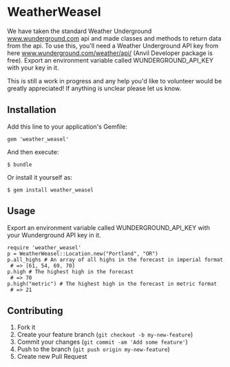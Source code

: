 # WeatherWeasel

We have taken the standard Weather Underground www.wunderground.com api and made classes and methods to return data from the api.  To use this, you'll need a Weather Underground API key from here www.wunderground.com/weather/api/ (Anvil Developer package is free).  Export an environment variable called WUNDERGROUND_API_KEY with your key in it.

This is still a work in progress and any help you'd like to volunteer would be greatly appreciated!  If anything is unclear please let us know.

## Installation

Add this line to your application's Gemfile:

    gem 'weather_weasel'

And then execute:

    $ bundle

Or install it yourself as:

    $ gem install weather_weasel

## Usage

Export an environment variable called WUNDERGROUND_API_KEY with your Wunderground API key in it.

	require 'weather_weasel'
	p = WeatherWeasel::Location.new("Portland", "OR")
	p.all_highs # An array of all highs in the forecast in imperial format
	 # => [61, 54, 69, 70]
	p.high # The highest high in the forecast
	 # => 70
	p.high("metric") # The highest high in the forecast in metric format
	 # => 21

## Contributing

1. Fork it
2. Create your feature branch (`git checkout -b my-new-feature`)
3. Commit your changes (`git commit -am 'Add some feature'`)
4. Push to the branch (`git push origin my-new-feature`)
5. Create new Pull Request
